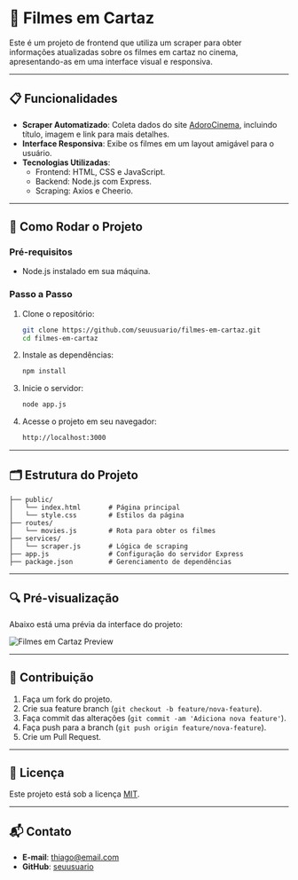 
# 🎥 Filmes em Cartaz

Este é um projeto de frontend que utiliza um scraper para obter informações atualizadas sobre os filmes em cartaz no cinema, apresentando-as em uma interface visual e responsiva.

---

## 📋 Funcionalidades

- **Scraper Automatizado**: Coleta dados do site [AdoroCinema](https://www.adorocinema.com/filmes/numero-cinemas/), incluindo título, imagem e link para mais detalhes.
- **Interface Responsiva**: Exibe os filmes em um layout amigável para o usuário.
- **Tecnologias Utilizadas**:
  - Frontend: HTML, CSS e JavaScript.
  - Backend: Node.js com Express.
  - Scraping: Axios e Cheerio.

---

## 🚀 Como Rodar o Projeto

### Pré-requisitos

- Node.js instalado em sua máquina.

### Passo a Passo

1. Clone o repositório:
   ```bash
   git clone https://github.com/seuusuario/filmes-em-cartaz.git
   cd filmes-em-cartaz
   ```

2. Instale as dependências:
   ```bash
   npm install
   ```

3. Inicie o servidor:
   ```bash
   node app.js
   ```

4. Acesse o projeto em seu navegador:
   ```bash
   http://localhost:3000
   ```

---

## 🗂 Estrutura do Projeto

```
├── public/
│   └── index.html       # Página principal
│   └── style.css        # Estilos da página
├── routes/
│   └── movies.js        # Rota para obter os filmes
├── services/
│   └── scraper.js       # Lógica de scraping
├── app.js               # Configuração do servidor Express
├── package.json         # Gerenciamento de dependências
```

---

## 🔍 Pré-visualização

Abaixo está uma prévia da interface do projeto:

![Filmes em Cartaz Preview](https://user-images.githubusercontent.com/seuusuario/preview.png)

---

## 🤝 Contribuição

1. Faça um fork do projeto.
2. Crie sua feature branch (`git checkout -b feature/nova-feature`).
3. Faça commit das alterações (`git commit -am 'Adiciona nova feature'`).
4. Faça push para a branch (`git push origin feature/nova-feature`).
5. Crie um Pull Request.

---

## 📝 Licença

Este projeto está sob a licença [MIT](https://opensource.org/licenses/MIT).

---

## 📬 Contato

- **E-mail**: thiago@email.com  
- **GitHub**: [seuusuario](https://github.com/seuusuario)
